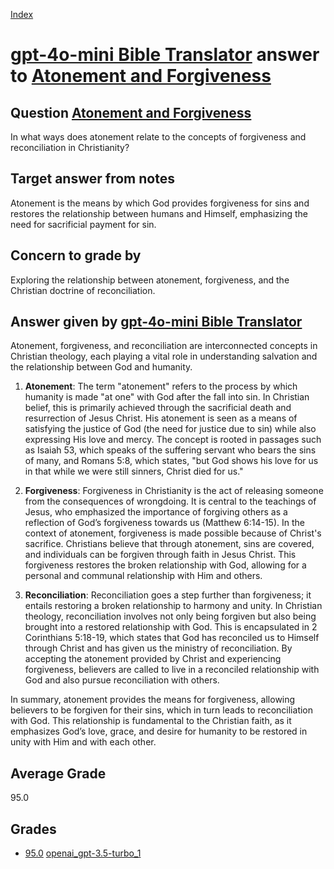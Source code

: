 
[Index](../../../index.md)
# [gpt-4o-mini Bible Translator](../../answering_models/gpt-4o-mini_Bible_Translator.md) answer to [Atonement and Forgiveness](../../questions/Atonement_and_Forgiveness.md)

## Question [Atonement and Forgiveness](../../questions/Atonement_and_Forgiveness.md)
In what ways does atonement relate to the concepts of forgiveness and reconciliation in Christianity?

## Target answer from notes
Atonement is the means by which God provides forgiveness for sins and restores the relationship between humans and Himself, emphasizing the need for sacrificial payment for sin.

## Concern to grade by
Exploring the relationship between atonement, forgiveness, and the Christian doctrine of reconciliation.

## Answer given by [gpt-4o-mini Bible Translator](../../answering_models/gpt-4o-mini_Bible_Translator.md)
Atonement, forgiveness, and reconciliation are interconnected concepts in Christian theology, each playing a vital role in understanding salvation and the relationship between God and humanity.

1. **Atonement**: The term "atonement" refers to the process by which humanity is made "at one" with God after the fall into sin. In Christian belief, this is primarily achieved through the sacrificial death and resurrection of Jesus Christ. His atonement is seen as a means of satisfying the justice of God (the need for justice due to sin) while also expressing His love and mercy. The concept is rooted in passages such as Isaiah 53, which speaks of the suffering servant who bears the sins of many, and Romans 5:8, which states, "but God shows his love for us in that while we were still sinners, Christ died for us."

2. **Forgiveness**: Forgiveness in Christianity is the act of releasing someone from the consequences of wrongdoing. It is central to the teachings of Jesus, who emphasized the importance of forgiving others as a reflection of God’s forgiveness towards us (Matthew 6:14-15). In the context of atonement, forgiveness is made possible because of Christ's sacrifice. Christians believe that through atonement, sins are covered, and individuals can be forgiven through faith in Jesus Christ. This forgiveness restores the broken relationship with God, allowing for a personal and communal relationship with Him and others.

3. **Reconciliation**: Reconciliation goes a step further than forgiveness; it entails restoring a broken relationship to harmony and unity. In Christian theology, reconciliation involves not only being forgiven but also being brought into a restored relationship with God. This is encapsulated in 2 Corinthians 5:18-19, which states that God has reconciled us to Himself through Christ and has given us the ministry of reconciliation. By accepting the atonement provided by Christ and experiencing forgiveness, believers are called to live in a reconciled relationship with God and also pursue reconciliation with others.

In summary, atonement provides the means for forgiveness, allowing believers to be forgiven for their sins, which in turn leads to reconciliation with God. This relationship is fundamental to the Christian faith, as it emphasizes God’s love, grace, and desire for humanity to be restored in unity with Him and with each other.

## Average Grade
95.0

## Grades
 * [95.0](./Atonement_and_Forgiveness_grades/openai_gpt-3.5-turbo_1.md) [openai_gpt-3.5-turbo_1](../../grading_models/openai_gpt-3.5-turbo_1.md)
